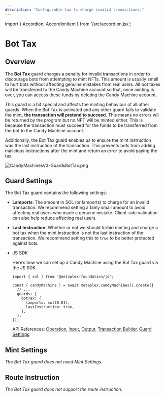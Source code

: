 ```yaml
---
description: "Configurable tax to charge invalid transactions."
---
```


import { Accordion, AccordionItem } from '/src/accordion.jsx';

# Bot Tax

## Overview

The **Bot Tax** guard charges a penalty for invalid transactions in order to discourage bots from attempting to mint NFTs. This amount is usually small to hurt bots without affecting genuine mistakes from real users. All bot taxes will be transferred to the Candy Machine account so that, once minting is over, you can access these funds by deleting the Candy Machine account.

This guard is a bit special and affects the minting behaviour of all other guards. When the Bot Tax is activated and any other guard fails to validate the mint, **the transaction will pretend to succeed**. This means no errors will be returned by the program but no NFT will be minted either. This is because the transaction must succeed for the funds to be transferred from the bot to the Candy Machine account.

Additionally, the Bot Tax guard enables us to ensure the mint instruction was the last instruction of the transaction. This prevents bots from adding malicious instructions after the mint and return an error to avoid paying the tax.

![CandyMachinesV3-GuardsBotTax.png](https://s3-us-west-2.amazonaws.com/secure.notion-static.com/fdec04fd-4d6c-4d97-9cfa-f6799ad411af/CandyMachinesV3-GuardsBotTax.png)

## Guard Settings

The Bot Tax guard contains the following settings:

- **Lamports**: The amount in SOL (or lamports) to charge for an invalid transaction. We recommend setting a fairly small amount to avoid affecting real users who made a genuine mistake. Client-side validation can also help reduce affecting real users.
- **Last Instruction**: Whether or not we should forbid minting and charge a bot tax when the mint instruction is not the last instruction of the transaction. We recommend setting this to `true` to be better protected against bots.

- JS SDK
    
    Here’s how we can set up a Candy Machine using the Bot Tax guard via the JS SDK.
    
    ```tsx
    import { sol } from '@metaplex-foundation/js';
    
    const { candyMachine } = await metaplex.candyMachines().create({
      // ...
      guards: {
        botTax: {
          lamports: sol(0.01),
          lastInstruction: true,
        },
      },
    });
    ```
    
    API References: [Operation](https://metaplex-foundation.github.io/js/classes/js.CandyMachineClient.html#create), [Input](https://metaplex-foundation.github.io/js/types/js.CreateCandyMachineInput.html), [Output](https://metaplex-foundation.github.io/js/types/js.CreateCandyMachineOutput.html), [Transaction Builder](https://metaplex-foundation.github.io/js/classes/js.CandyMachineBuildersClient.html#create), [Guard Settings](https://metaplex-foundation.github.io/js/types/js.BotTaxGuardSettings.html).
    

## Mint Settings

*The Bot Tax guard does not need Mint Settings.*

## Route Instruction

*The Bot Tax guard does not support the route instruction.*
